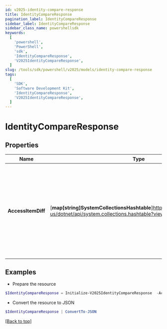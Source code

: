 ```yaml
---
id: v2025-identity-compare-response
title: IdentityCompareResponse
pagination_label: IdentityCompareResponse
sidebar_label: IdentityCompareResponse
sidebar_class_name: powershellsdk
keywords:
  [
    'powershell',
    'PowerShell',
    'sdk',
    'IdentityCompareResponse',
    'V2025IdentityCompareResponse',
  ]
slug: /tools/sdk/powershell/v2025/models/identity-compare-response
tags:
  [
    'SDK',
    'Software Development Kit',
    'IdentityCompareResponse',
    'V2025IdentityCompareResponse',
  ]
---
```


# IdentityCompareResponse

## Properties

| Name | Type | Description | Notes |
| --- | --- | --- | --- |
| **AccessItemDiff** | [**map[string]SystemCollectionsHashtable**]https://learn.microsoft.com/en-us/dotnet/api/system.collections.hashtable?view=net-9.0 | Arbitrary key-value pairs. They will never be processed by the IdentityNow system but will be returned on completion of the violation check. | [optional] |

## Examples

- Prepare the resource

```powershell
$IdentityCompareResponse = Initialize-V2025IdentityCompareResponse  -AccessItemDiff null
```

- Convert the resource to JSON

```powershell
$IdentityCompareResponse | ConvertTo-JSON
```

[[Back to top]](#)
